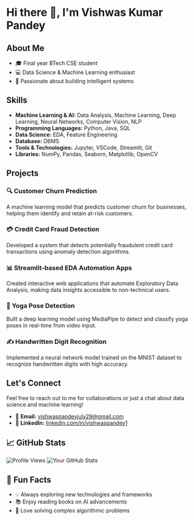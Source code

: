 # Hi there 👋, I'm Vishwas Kumar Pandey

## About Me
- 🎓 Final year BTech CSE student
- 💻 Data Science & Machine Learning enthusiast
- 🧠 Passionate about building intelligent systems

## Skills
- **Machine Learning & AI:** Data Analysis, Machine Learning, Deep Learning, Neural Networks, Computer Vision, NLP
- **Programming Languages:** Python, Java, SQL
- **Data Science:** EDA, Feature Engineering
- **Database:** DBMS
- **Tools & Technologies:** Jupyter, VSCode, Streamlit, Git
- **Libraries:** NumPy, Pandas, Seaborn, Matplotlib, OpenCV

## Projects

### 🔍 Customer Churn Prediction
A machine learning model that predicts customer churn for businesses, helping them identify and retain at-risk customers.

### 💳 Credit Card Fraud Detection
Developed a system that detects potentially fraudulent credit card transactions using anomaly detection algorithms.

### 📊 Streamlit-based EDA Automation Apps
Created interactive web applications that automate Exploratory Data Analysis, making data insights accessible to non-technical users.

### 🧘 Yoga Pose Detection
Built a deep learning model using MediaPipe to detect and classify yoga poses in real-time from video input.

### ✍️ Handwritten Digit Recognition
Implemented a neural network model trained on the MNIST dataset to recognize handwritten digits with high accuracy.

## Let's Connect
Feel free to reach out to me for collaborations or just a chat about data science and machine learning!

- 📧 **Email:** [vishwaspandeyjuly29@gmail.com](mailto:vishwaspandeyjuly29@gmail.com)
- 💼 **LinkedIn:** [linkedin.com/in/vishwaspandey1](https://www.linkedin.com/in/vishwaspandey1)

## 📈 GitHub Stats

![Profile Views](https://komarev.com/ghpvc/?username=your-github-username)
![Your GitHub Stats](https://github-readme-stats.vercel.app/api?username=your-github-username&show_icons=true&theme=radical)

## 🚀 Fun Facts
- 💡 Always exploring new technologies and frameworks
- 📚 Enjoy reading books on AI advancements
- 🧩 Love solving complex algorithmic problems
